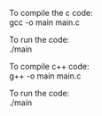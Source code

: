 To compile the c code:<br>
gcc -o main main.c<br>

To run the code:<br>
./main<br>

To compile c++ code:<br>
g++ -o main main.c<br>

To run the code:<br>
./main<br>